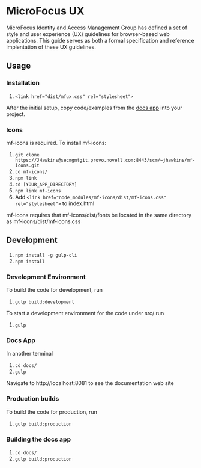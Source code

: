 # MicroFocus UX
MicroFocus Identity and Access Management Group has defined a set of style and user experience (UX) guidelines for browser-based web applications. This guide serves as both a formal specification and reference implentation of these UX guidelines.

## Usage
### Installation
1. `<link href="dist/mfux.css" rel="stylesheet">`
 
After the initial setup, copy code/examples from the [docs app](#DocsApp) into your project.
 
### Icons
mf-icons is required. To install mf-icons:
1. `git clone https://JHawkins@secmgmtgit.provo.novell.com:8443/scm/~jhawkins/mf-icons.git`
2. `cd mf-icons/`
3. `npm link`
4. `cd [YOUR_APP_DIRECTORY]`
5. `npm link mf-icons`
6. Add `<link href="node_modules/mf-icons/dist/mf-icons.css" rel="stylesheet">` to index.html

mf-icons requires that mf-icons/dist/fonts be located in the same directory as mf-icons/dist/mf-icons.css

## Development
1. `npm install -g gulp-cli`
1. `npm install`

### Development Environment
To build the code for development, run
1. `gulp build:development`

To start a development environment for the code under src/ run
1. `gulp`

### Docs App
In another terminal 
1. `cd docs/`
2. `gulp`

Navigate to http://localhost:8081 to see the documentation web site

### Production builds
To build the code for production, run
1. `gulp build:production`

### Building the docs app
1. `cd docs/`
2. `gulp build:production`